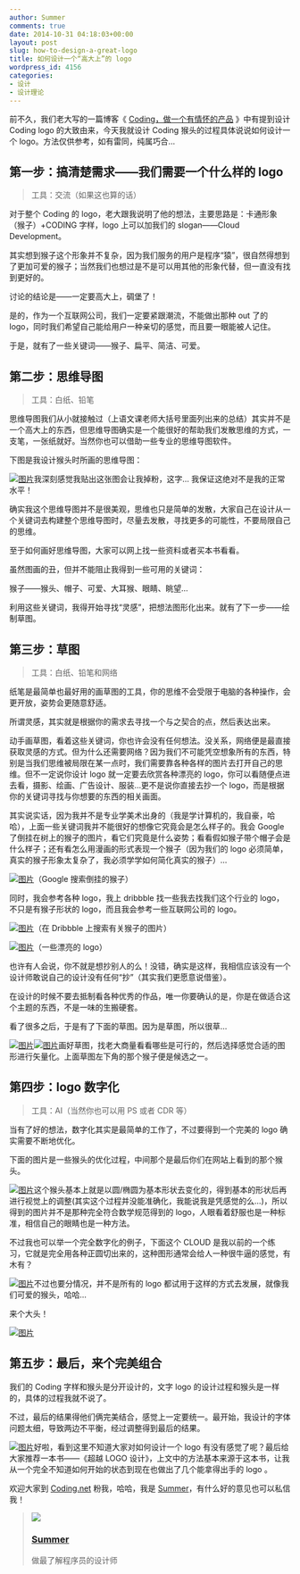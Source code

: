 ```yaml
---
author: Summer
comments: true
date: 2014-10-31 04:18:03+00:00
layout: post
slug: how-to-design-a-great-logo
title: 如何设计一个“高大上”的 logo
wordpress_id: 4156
categories:
- 设计
- 设计理论
---
```


前不久，我们老大写的一篇博客《 [Coding，做一个有情怀的产品](http://blog.coding.net/blog/coding_the_product_and_design) 》中有提到设计 Coding logo 的大致由来，今天我就设计 Coding 猴头的过程具体说说如何设计一个 logo。方法仅供参考，如有雷同，纯属巧合…


## 第一步：搞清楚需求——我们需要一个什么样的 logo




> 工具：交流（如果这也算的话）


对于整个 Coding 的 logo，老大跟我说明了他的想法，主要思路是：卡通形象（猴子）+CODING 字样，logo 上可以加我们的 slogan——Cloud Development。

其实想到猴子这个形象并不复杂，因为我们服务的用户是程序“猿”，很自然得想到了更加可爱的猴子；当然我们也想过是不是可以用其他的形象代替，但一直没有找到更好的。

讨论的结论是——一定要高大上，碉堡了！

是的，作为一个互联网公司，我们一定要紧跟潮流，不能做出那种 out 了的 logo，同时我们希望自己能给用户一种亲切的感觉，而且要一眼能被人记住。

于是，就有了一些关键词——猴子、扁平、简洁、可爱。


## 第二步：思维导图




> 工具：白纸、铅笔


思维导图我们从小就接触过（上语文课老师大括号里面列出来的总结）其实并不是一个高大上的东西，但思维导图确实是一个能很好的帮助我们发散思维的方式，一支笔，一张纸就好。当然你也可以借助一些专业的思维导图软件。

下图是我设计猴头时所画的思维导图：

[![图片](https://dn-coding-net-production-pp.qbox.me/13323100-54bd-4eb9-b24c-b4719a5c5f5c.JPG)](https://dn-coding-net-production-pp.qbox.me/13323100-54bd-4eb9-b24c-b4719a5c5f5c.JPG)我深刻感觉我贴出这张图会让我掉粉，这字… 我保证这绝对不是我的正常水平！

确实我这个思维导图并不是很美观，思维也只是简单的发散，大家自己在设计从一个关键词去构建整个思维导图时，尽量去发散，寻找更多的可能性，不要局限自己的思维。

至于如何画好思维导图，大家可以网上找一些资料或者买本书看看。

虽然图画的丑，但并不能阻止我得到一些可用的关键词：

猴子——猴头、帽子、可爱、大耳猴、眼睛、眺望…

利用这些关键词，我得开始寻找“灵感”，把想法图形化出来。就有了下一步——绘制草图。


## 第三步：草图




> 工具：白纸、铅笔和网络


纸笔是最简单也最好用的画草图的工具，你的思维不会受限于电脑的各种操作，会更开放，姿势会更随意舒适。

所谓灵感，其实就是根据你的需求去寻找一个与之契合的点，然后表达出来。

动手画草图，看着这些关键词，你也许会没有任何想法。没关系，网络便是最直接获取灵感的方式。但为什么还需要网络？因为我们不可能凭空想象所有的东西，特别是当我们思维被局限在某一点时，我们需要靠各种各样的图片去打开自己的思维。但不一定说你设计 logo 就一定要去欣赏各种漂亮的 logo，你可以看随便点进去看，摄影、绘画、广告设计、服装…更不是说你直接去抄一个 logo，而是根据你的关键词寻找与你想要的东西的相关画面。

其实说实话，因为我并不是专业学美术出身的（我是学计算机的，我自豪，哈哈），上面一些关键词我并不能很好的想像它究竟会是怎么样子的。我会 Google 了倒挂在树上的猴子的图片，看它们究竟是什么姿势；看看假如猴子带个帽子会是什么样子；还有看怎么用漫画的形式表现一个猴子（因为我们的 logo 必须简单，真实的猴子形象太复杂了，我必须学学如何简化真实的猴子）…

[![图片](https://dn-coding-net-production-pp.qbox.me/1d1df24e-f2a9-4faa-b9f1-a4a0fd892c6a.jpg)](https://dn-coding-net-production-pp.qbox.me/1d1df24e-f2a9-4faa-b9f1-a4a0fd892c6a.jpg)（Google 搜索倒挂的猴子）

同时，我会参考各种 logo，我上 dribbble 找一些我去找我们这个行业的 logo，不只是有猴子形状的 logo，而且我会参考一些互联网公司的 logo。

[![图片](https://dn-coding-net-production-pp.qbox.me/497e4208-cc19-4ac9-b367-7a2b15891990.jpg)](https://dn-coding-net-production-pp.qbox.me/497e4208-cc19-4ac9-b367-7a2b15891990.jpg)（在 Dribbble 上搜索有关猴子的图片）

[![图片](https://dn-coding-net-production-pp.qbox.me/666610d7-1771-44fa-b357-970bed50ccb0.jpg)](https://dn-coding-net-production-pp.qbox.me/666610d7-1771-44fa-b357-970bed50ccb0.jpg)（一些漂亮的 logo）

也许有人会说，你不就是想抄别人的么！没错，确实是这样，我相信应该没有一个设计师敢说自己的设计没有任何“抄”（其实我们更愿意说借鉴）。

在设计的时候不要去抵制看各种优秀的作品，唯一你要确认的是，你是在做适合这个主题的东西，不是一味的生搬硬套。

看了很多之后，于是有了下面的草图。因为是草图，所以很草…

[![图片](https://dn-coding-net-production-pp.qbox.me/daa78d01-3c25-4895-912c-5043899a64a5.JPG)](https://dn-coding-net-production-pp.qbox.me/daa78d01-3c25-4895-912c-5043899a64a5.JPG)[![图片](https://dn-coding-net-production-pp.qbox.me/3cd5091e-ea09-4f5c-894d-d5ef9f26d515.JPG)](https://dn-coding-net-production-pp.qbox.me/3cd5091e-ea09-4f5c-894d-d5ef9f26d515.JPG)画好草图，找老大商量看看哪些是可行的，然后选择感觉合适的图形进行矢量化。上面草图左下角的那个猴子便是候选之一。


## 第四步：logo 数字化




> 工具：AI（当然你也可以用 PS 或者 CDR 等）


当有了好的想法，数字化其实是最简单的工作了，不过要得到一个完美的 logo 确实需要不断地优化。

下面的图片是一些猴头的优化过程，中间那个是最后你们在网站上看到的那个猴头。

[![图片](https://dn-coding-net-production-pp.qbox.me/a0765dae-0b6d-4911-bb8f-c42ab2633bcf.jpg)](https://dn-coding-net-production-pp.qbox.me/a0765dae-0b6d-4911-bb8f-c42ab2633bcf.jpg)这个猴头基本上就是以圆/椭圆为基本形状去变化的，得到基本的形状后再进行视觉上的调整(其实这个过程并没能准确化，我能说我是凭感觉的么…)，所以得到的图片并不是那种完全符合数学规范得到的 logo，人眼看着舒服也是一种标准，相信自己的眼睛也是一种方法。

不过我也可以举一个完全数字化的例子，下面这个 CLOUD 是我以前的一个练习，它就是完全用各种正圆切出来的，这种图形通常会给人一种很牛逼的感觉，有木有？

[![图片](https://dn-coding-net-production-pp.qbox.me/9e6b4784-445c-486d-8a98-7b3b86943f99.jpg)](https://dn-coding-net-production-pp.qbox.me/9e6b4784-445c-486d-8a98-7b3b86943f99.jpg)不过也要分情况，并不是所有的 logo 都试用于这样的方式去发展，就像我们可爱的猴头，哈哈…

来个大头！

[![图片](https://dn-coding-net-production-pp.qbox.me/1a74e1aa-a728-47c6-82f0-0d300771082c.jpg)](https://dn-coding-net-production-pp.qbox.me/1a74e1aa-a728-47c6-82f0-0d300771082c.jpg)


## 第五步：最后，来个完美组合


我们的 Coding 字样和猴头是分开设计的，文字 logo 的设计过程和猴头是一样的，具体的过程我就不说了。

不过，最后的结果得他们俩完美结合，感觉上一定要统一。最开始，我设计的字体问题太细，导致两边不平衡，经过调整得到最后的结果。

[![图片](https://dn-coding-net-production-pp.qbox.me/e49528d6-512f-4ce3-aa97-01c22ddd2101.jpg)](https://dn-coding-net-production-pp.qbox.me/e49528d6-512f-4ce3-aa97-01c22ddd2101.jpg)好啦，看到这里不知道大家对如何设计一个 logo 有没有感觉了呢？最后给大家推荐一本书——《超越 LOGO 设计》，上文中的方法基本来源于这本书，让我从一个完全不知道如何开始的状态到现在也做出了几个能拿得出手的 logo 。

欢迎大家到 [Coding.net](https://coding.net/) 粉我，哈哈，我是 [Summer](https://coding.net/u/zengsha)，有什么好的意见也可以私信我！


> ![](https://dn-coding-net-production-static.qbox.me/8307b0fb-d593-470b-a363-edb1195f899f.jpg?imageMogr2/auto-orient/format/jpeg/crop/!640x640a0a0/thumbnail/80)
>
> 
> ### [Summer](https://coding.net/u/zengsha)
> 
> 
> 做最了解程序员的设计师
